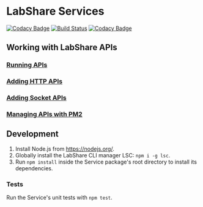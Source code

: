 # LabShare Services

[![Codacy Badge](https://api.codacy.com/project/badge/Grade/3b8ace2fa2784cf29a19a3f2dfd3cc60)](https://www.codacy.com?utm_source=github.com&amp;utm_medium=referral&amp;utm_content=LabShare/services&amp;utm_campaign=Badge_Grade)
[![Build Status](https://travis-ci.com/LabShare/services.svg?token=Y1xBXqo2AsyTGxuGHcYM&branch=master)](https://travis-ci.com/LabShare/services)
[![Codacy Badge](https://api.codacy.com/project/badge/Coverage/3b8ace2fa2784cf29a19a3f2dfd3cc60)](https://www.codacy.com?utm_source=github.com&utm_medium=referral&utm_content=LabShare/services&utm_campaign=Badge_Coverage)

## Working with LabShare APIs
### [Running APIs](docs/run-package.md)
### [Adding HTTP APIs](docs/http-apis.md)
### [Adding Socket APIs](docs/socket-apis.md)
### [Managing APIs with PM2](docs/pm2-services.md)

## Development
1. Install Node.js from https://nodejs.org/.
2. Globally install the LabShare CLI manager LSC: `npm i -g lsc`.
3. Run `npm install` inside the Service package's root directory to install its dependencies.

### Tests
Run the Service's unit tests with `npm test`.
